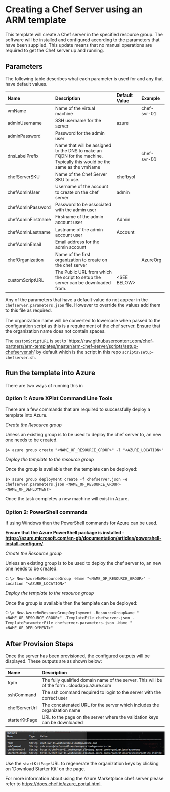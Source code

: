# Creating a Chef Server using an ARM template

This template will create a Chef server in the specified resource group.  The software will be installed and configured according to the parameters that have been supplied.  This update means that no manual operations are required to get the Chef server up and running.

## Parameters

The following table describes what each parameter is used for and any that have default values.

| Name               | Description                                                                                                           | Default Value     | Example     |
|:-------------------|:----------------------------------------------------------------------------------------------------------------------|:------------------|:------------|
| vmName             | Name of the virtual machine                                                                                           |                   | chef-svr-01 |
| adminUsername      | SSH username for the server                                                                                           | azure             |             |
| adminPassword      | Password for the admin user                                                                                           |                   |             |
| dnsLabelPrefix     | Name that will be assigned to the DNS to make an FQDN for the machine. Typically this would be the same as the vmName |                   | chef-svr-01 |
| chefServerSKU      | Name of the Chef Server SKU to use.                                                                                   | chefbyol          |             |
| chefAdminUser      | Username of the account to create on the chef server                                                                  | admin             |             |
| chefAdminPassword  | Password to be associated with the admin user                                                                         |                   |             |
| chefAdminFirstname | Firstname of the admin account user                                                                                   | Admin             |             |
| chefAdminLastname  | Lastname of the admin account user                                                                                    | Account           |             |
| chefAdminEmail     | Email address for the admin account                                                                                   |                   |             |
| chefOrganization   | Name of the first organization to create on the chef server                                                           |                   | AzureOrg    |
| customScriptURL    | The Public URL from which the script to setup the server can be downloaded from.                                      | &lt;SEE BELOW&gt; |             |

Any of the parameters that have a default value do not appear in the `chefserver.parameters.json` file.  However to override the values add them to this file as required.

The organization name will be converted to lowercase when passed to the configuration script as this is a requirement of the chef server.  Ensure that the organization name does not contain spaces.

The `customScriptURL` is set to 'https://raw.githubusercontent.com/chef-partners/arm-templates/master/arm-chef-server/scripts/setup-chefserver.sh' by default which is the script in this repo `scripts\setup-chefserver.sh`.

## Run the template into Azure

There are two ways of running this in

### Option 1: Azure XPlat Command Line Tools

There are a few commands that are required to successfully deploy a template into Azure.

_Create the Resource group_

Unless an existing group is to be used to deploy the chef server to, an new one needs to be created.

```
$> azure group create "<NAME_OF_RESOURCE_GROUP>" -l "<AZURE_LOCATION>"
```

_Deploy the template to the resource group_

Once the group is available then the template can be deployed:

```
$> azure group deployment create -f chefserver.json -e chefserver.parameters.json <NAME_OF_RESOURCE_GROUP> <NAME_OF_DEPLOYMENT>
```

Once the task completes a new machine will exist in Azure.

### Option 2: PowerShell commands

If using Windows then the PowerShell commands for Azure can be used.

**Ensure that the Azure PowerShell package is installed - https://azure.microsoft.com/en-gb/documentation/articles/powershell-install-configure/**

_Create the Resource group_

Unless an existing group is to be used to deploy the chef server to, an new one needs to be created.

```
C:\> New-AzureRmResourceGroup -Name "<NAME_OF_RESOURCE_GROUP>" -Location "<AZURE_LOCATION>"
```

_Deploy the template to the resource group_

Once the group is available then the template can be deployed:

```
C:\> New-AzureRmResoureGroupDeployment -ResourceGroupName "<NAME_OF_RESOURCE_GROUP>" -TemplateFile chefserver.json -TemplateParameterFile chefserver.parameters.json -Name "<NAME_OF_DEPLOYMENT>"
```

## After Provision Steps

Once the server has been provisioned, the configured outputs will be displayed.  These outputs are as shown below:

| Name           | Description                                                                                                             |
|:---------------|:------------------------------------------------------------------------------------------------------------------------|
| fqdn           | The fully qualified domain name of the server.  This will be of the form <dnsLabelPrefix>.<location>.cloudapp.azure.com |
| sshCommand     | The ssh command required to login to the server with the correct user                                                   |
| chefServerUrl  | The concatenated URL for the server which includes the organization name                                                |
| starterKitPage | URL to the page on the server where the validation keys can be downloaded                                               |

![ARM Template Outputs](/arm-chef-server/images/outputs.png)

Use the `startKitPage` URL to regenerate the organization keys by clicking on 'Download Starter Kit' on the page.

For more information about using the Azure Marketplace chef server please refer to https://docs.chef.io/azure_portal.html.
